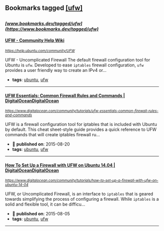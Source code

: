 ## Bookmarks tagged [[ufw]](https://www.bookmarks.dev?q=[ufw])

_<sup><sup>[www.bookmarks.dev/tagged/ufw](https://www.bookmarks.dev/tagged/ufw)</sup></sup>_
---
#### [UFW - Community Help Wiki](https://help.ubuntu.com/community/UFW)
_<sup>https://help.ubuntu.com/community/UFW</sup>_

UFW - Uncomplicated Firewall
The default firewall configuration tool for Ubuntu is `ufw`. Developed to ease `iptables` firewall configuration, `ufw` provides a user friendly way to create an IPv4 or...
* **tags**: [ubuntu](../tagged/ubuntu.md), [ufw](../tagged/ufw.md)
---
#### [UFW Essentials: Common Firewall Rules and Commands | DigitalOceanDigitalOcean](https://www.digitalocean.com/community/tutorials/ufw-essentials-common-firewall-rules-and-commands)
_<sup>https://www.digitalocean.com/community/tutorials/ufw-essentials-common-firewall-rules-and-commands</sup>_

UFW is a firewall configuration tool for iptables that is included with Ubuntu by default. This cheat sheet-style guide provides a quick reference to UFW commands that will create iptables firewall ru...
* :calendar: **published on**: 2015-08-20
* **tags**: [ubuntu](../tagged/ubuntu.md), [ufw](../tagged/ufw.md)
---
#### [How To Set Up a Firewall with UFW on Ubuntu 14.04 | DigitalOceanDigitalOcean](https://www.digitalocean.com/community/tutorials/how-to-set-up-a-firewall-with-ufw-on-ubuntu-14-04)
_<sup>https://www.digitalocean.com/community/tutorials/how-to-set-up-a-firewall-with-ufw-on-ubuntu-14-04</sup>_

UFW, or Uncomplicated Firewall, is an interface to `iptables` that is geared towards simplifying the process of configuring a firewall. While `iptables` is a solid and flexible tool, it can be difficu...
* :calendar: **published on**: 2015-08-05
* **tags**: [ubuntu](../tagged/ubuntu.md), [ufw](../tagged/ufw.md)
---
